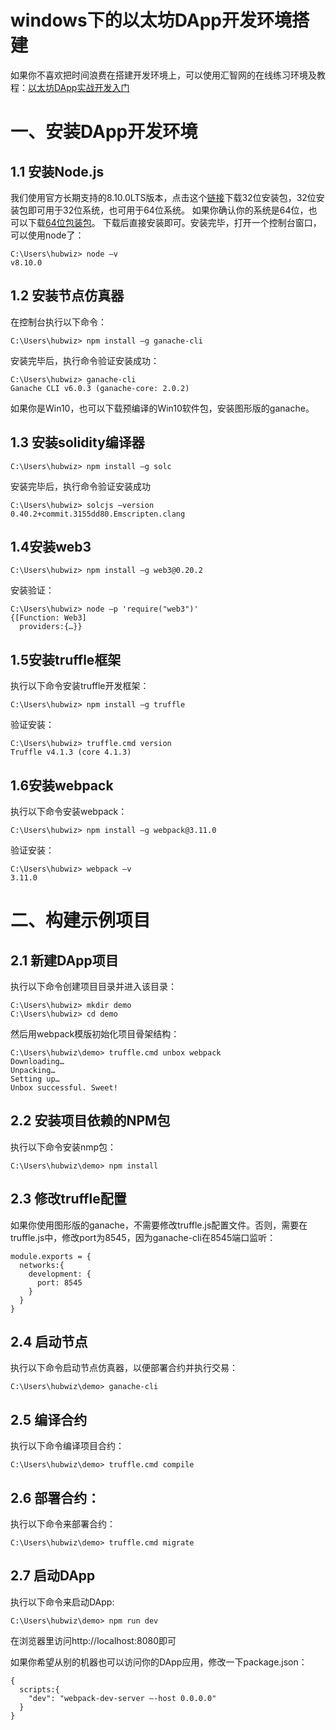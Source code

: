 # windows下的以太坊DApp开发环境搭建

如果你不喜欢把时间浪费在搭建开发环境上，可以使用汇智网的在线练习环境及教程：[以太坊DApp实战开发入门](http://xc.hubwiz.com/course/5a952991adb3847553d205d1?affid=github7878)


# 一、安装DApp开发环境
## 1.1 安装Node.js
我们使用官方长期支持的8.10.0LTS版本，点击这个[链接](https://nodejs.org/dist/v8.10.0/node-v8.10.0-x86.msi)下载32位安装包，32位安装包即可用于32位系统，也可用于64位系统。
如果你确认你的系统是64位，也可以下载[64位包装包](https://nodejs.org/dist/v8.10.0/node-v8.10.0-x64.msi)。
下载后直接安装即可。安装完毕，打开一个控制台窗口，可以使用node了：
```
C:\Users\hubwiz> node –v
v8.10.0
```
## 1.2 安装节点仿真器
在控制台执行以下命令：
```
C:\Users\hubwiz> npm install –g ganache-cli
```
安装完毕后，执行命令验证安装成功：
```
C:\Users\hubwiz> ganache-cli
Ganache CLI v6.0.3 (ganache-core: 2.0.2)
```
如果你是Win10，也可以下载预编译的Win10软件包，安装图形版的ganache。
## 1.3 安装solidity编译器
```
C:\Users\hubwiz> npm install –g solc
```
安装完毕后，执行命令验证安装成功
```
C:\Users\hubwiz> solcjs –version
0.40.2+commit.3155dd80.Emscripten.clang
```
## 1.4安装web3
```
C:\Users\hubwiz> npm install –g web3@0.20.2
```
安装验证：
```
C:\Users\hubwiz> node –p 'require("web3")'
{[Function: Web3]
  providers:{…}}
```
## 1.5安装truffle框架
执行以下命令安装truffle开发框架：
```
C:\Users\hubwiz> npm install –g truffle
```
验证安装：
```
C:\Users\hubwiz> truffle.cmd version
Truffle v4.1.3 (core 4.1.3)
```
## 1.6安装webpack
执行以下命令安装webpack：
```
C:\Users\hubwiz> npm install –g webpack@3.11.0
```
验证安装：
```
C:\Users\hubwiz> webpack –v
3.11.0
```

# 二、构建示例项目
## 2.1 新建DApp项目
执行以下命令创建项目目录并进入该目录：
```
C:\Users\hubwiz> mkdir demo
C:\Users\hubwiz> cd demo
```
然后用webpack模版初始化项目骨架结构：
```
C:\Users\hubwiz\demo> truffle.cmd unbox webpack
Downloading…
Unpacking…
Setting up…
Unbox successful. Sweet!
```
## 2.2 安装项目依赖的NPM包
执行以下命令安装nmp包：
```
C:\Users\hubwiz\demo> npm install
```
## 2.3 修改truffle配置
如果你使用图形版的ganache，不需要修改truffle.js配置文件。否则，需要在truffle.js中，修改port为8545，因为ganache-cli在8545端口监听：
```
module.exports = {
  networks:{
    development: {
      port: 8545
    }
  }
}
```
## 2.4 启动节点
执行以下命令启动节点仿真器，以便部署合约并执行交易：
```
C:\Users\hubwiz\demo> ganache-cli
```
## 2.5 编译合约
执行以下命令编译项目合约：
```
C:\Users\hubwiz\demo> truffle.cmd compile
```
## 2.6 部署合约：
执行以下命令来部署合约：
```
C:\Users\hubwiz\demo> truffle.cmd migrate
```
## 2.7 启动DApp
执行以下命令来启动DApp:
```
C:\Users\hubwiz\demo> npm run dev
```
在浏览器里访问http://localhost:8080即可
 
如果你希望从别的机器也可以访问你的DApp应用，修改一下package.json：
```
{
  scripts:{
    "dev": "webpack-dev-server –-host 0.0.0.0"
  }
}
```
